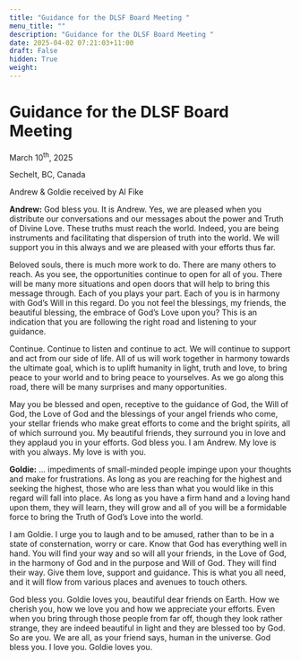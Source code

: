```yaml
---
title: "Guidance for the DLSF Board Meeting "
menu_title: ""
description: "Guidance for the DLSF Board Meeting "
date: 2025-04-02 07:21:03+11:00
draft: False
hidden: True
weight:
---
```

# Guidance for the DLSF Board Meeting 

March 10<sup>th</sup>, 2025

Sechelt, BC, Canada

Andrew & Goldie received by Al Fike

**Andrew:** God bless you. It is Andrew. Yes, we are pleased when you distribute our conversations and our messages about the power and Truth of Divine Love. These truths must reach the world. Indeed, you are being instruments and facilitating that dispersion of truth into the world. We will support you in this always and we are pleased with your efforts thus far.

Beloved souls, there is much more work to do. There are many others to reach. As you see, the opportunities continue to open for all of you. There will be many more situations and open doors that will help to bring this message through. Each of you plays your part. Each of you is in harmony with God’s Will in this regard. Do you not feel the blessings, my friends, the beautiful blessing, the embrace of God’s Love upon you? This is an indication that you are following the right road and listening to your guidance.

Continue. Continue to listen and continue to act. We will continue to support and act from our side of life. All of us will work together in harmony towards the ultimate goal, which is to uplift humanity in light, truth and love, to bring peace to your world and to bring peace to yourselves. As we go along this road, there will be many surprises and many opportunities.

May you be blessed and open, receptive to the guidance of God, the Will of God, the Love of God and the blessings of your angel friends who come, your stellar friends who make great efforts to come and the bright spirits, all of which surround you. My beautiful friends, they surround you in love and they applaud you in your efforts. God bless you. I am Andrew. My love is with you always. My love is with you.


**Goldie:** … impediments of small-minded people impinge upon your thoughts and make for frustrations. As long as you are reaching for the highest and seeking the highest, those who are less than what you would like in this regard will fall into place. As long as you have a firm hand and a loving hand upon them, they will learn, they will grow and all of you will be a formidable force to bring the Truth of God’s Love into the world.

I am Goldie. I urge you to laugh and to be amused, rather than to be in a state of consternation, worry or care. Know that God has everything well in hand. You will find your way and so will all your friends, in the Love of God, in the harmony of God and in the purpose and Will of God. They will find their way. Give them love, support and guidance. This is what you all need, and it will flow from various places and avenues to touch others.

God bless you. Goldie loves you, beautiful dear friends on Earth. How we cherish you, how we love you and how we appreciate your efforts. Even when you bring through those people from far off, though they look rather strange, they are indeed beautiful in light and they are blessed too by God. So are you. We are all, as your friend says, human in the universe. God bless you. I love you. Goldie loves you.
